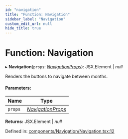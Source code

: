 ```yaml
---
id: "navigation"
title: "Function: Navigation"
sidebar_label: "Navigation"
custom_edit_url: null
hide_title: true
---
```


# Function: Navigation

▸ **Navigation**(`props`: [*NavigationProps*](../interfaces/navigationprops.md)): JSX.Element \| *null*

Renders the buttons to navigate between months.

#### Parameters:

Name | Type |
------ | ------ |
`props` | [*NavigationProps*](../interfaces/navigationprops.md) |

**Returns:** JSX.Element \| *null*

Defined in: [components/Navigation/Navigation.tsx:12](https://github.com/gpbl/react-day-picker/blob/a5117a0c/packages/react-day-picker/src/components/Navigation/Navigation.tsx#L12)
